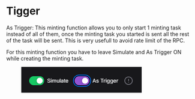 # Tigger

As Trigger: This minting function allows you to only start 1 minting task instead of all of them, once the minting task you started is sent all the rest of the task will be sent. This is very usefull to avoid rate limit of the RPC.

For this minting function you have to leave Simulate and As Trigger ON while creating the minting task.

<figure><img src="../.gitbook/assets/image (17).png" alt=""><figcaption></figcaption></figure>
